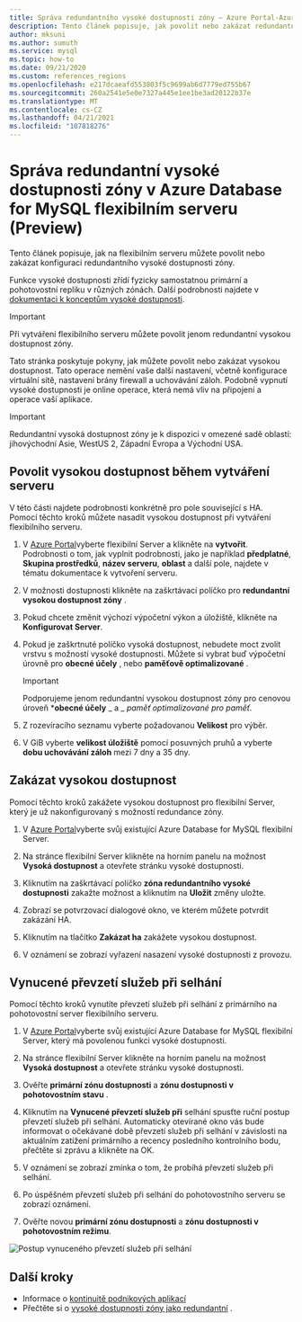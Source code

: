 ```yaml
---
title: Správa redundantního vysoké dostupnosti zóny – Azure Portal-Azure Database for MySQL flexibilní Server
description: Tento článek popisuje, jak povolit nebo zakázat redundantní vysokou dostupnost zóny v Azure Database for MySQL flexibilním serveru prostřednictvím Azure Portal.
author: mksuni
ms.author: sumuth
ms.service: mysql
ms.topic: how-to
ms.date: 09/21/2020
ms.custom: references_regions
ms.openlocfilehash: e217dcaeafd553803f5c9699ab6d7779ed755b67
ms.sourcegitcommit: 260a2541e5e0e7327a445e1ee1be3ad20122b37e
ms.translationtype: MT
ms.contentlocale: cs-CZ
ms.lasthandoff: 04/21/2021
ms.locfileid: "107818276"
---
```

# <a name="manage-zone-redundant-high-availability-in-azure-database-for-mysql-flexible-server-preview"></a>Správa redundantní vysoké dostupnosti zóny v Azure Database for MySQL flexibilním serveru (Preview)

Tento článek popisuje, jak na flexibilním serveru můžete povolit nebo zakázat konfiguraci redundantního vysoké dostupnosti zóny.

Funkce vysoké dostupnosti zřídí fyzicky samostatnou primární a pohotovostní repliku v různých zónách. Další podrobnosti najdete v [dokumentaci k konceptům vysoké dostupnosti](./concepts/../concepts-high-availability.md). 

> [!IMPORTANT]
> Při vytváření flexibilního serveru můžete povolit jenom redundantní vysokou dostupnost zóny.

Tato stránka poskytuje pokyny, jak můžete povolit nebo zakázat vysokou dostupnost. Tato operace nemění vaše další nastavení, včetně konfigurace virtuální sítě, nastavení brány firewall a uchovávání záloh. Podobně vypnutí vysoké dostupnosti je online operace, která nemá vliv na připojení a operace vaší aplikace.

> [!IMPORTANT]
> Redundantní vysoká dostupnost zóny je k dispozici v omezené sadě oblastí: jihovýchodní Asie, WestUS 2, Západní Evropa a Východní USA.  

## <a name="enable-high-availability-during-server-creation"></a>Povolit vysokou dostupnost během vytváření serveru

V této části najdete podrobnosti konkrétně pro pole související s HA. Pomocí těchto kroků můžete nasadit vysokou dostupnost při vytváření flexibilního serveru.

1.  V [Azure Portal](https://portal.azure.com/)vyberte flexibilní Server a klikněte na **vytvořit**.  Podrobnosti o tom, jak vyplnit podrobnosti, jako je například **předplatné**, **Skupina prostředků**, **název serveru**, **oblast** a další pole, najdete v tématu dokumentace k vytvoření serveru.

2.  V možnosti dostupnosti klikněte na zaškrtávací políčko pro **redundantní vysokou dostupnost zóny** .

3.  Pokud chcete změnit výchozí výpočetní výkon a úložiště, klikněte na  **Konfigurovat Server**.

4.  Pokud je zaškrtnuté políčko vysoká dostupnost, nebudete moct zvolit vrstvu s možností vysoké dostupnosti. Můžete si vybrat buď výpočetní úrovně pro **obecné účely** , nebo **paměťově optimalizované** .

    > [!IMPORTANT]
    > Podporujeme jenom redundantní vysokou dostupnost zóny pro cenovou úroveň ***obecné účely** _ a _ *_paměť optimalizované pro paměť_*.

5.  Z rozevíracího seznamu vyberte požadovanou **Velikost** pro výběr.

6.  V GiB vyberte **velikost úložiště** pomocí posuvných pruhů a vyberte **dobu uchovávání záloh** mezi 7 dny a 35 dny.   

## <a name="disable-high-availability"></a>Zakázat vysokou dostupnost

Pomocí těchto kroků zakážete vysokou dostupnost pro flexibilní Server, který je už nakonfigurovaný s možností redundance zóny.

1.  V [Azure Portal](https://portal.azure.com/)vyberte svůj existující Azure Database for MySQL flexibilní Server.

2.  Na stránce flexibilní Server klikněte na horním panelu na možnost **Vysoká dostupnost** a otevřete stránku vysoké dostupnosti.

3.  Kliknutím na zaškrtávací políčko **zóna redundantního vysoké dostupnosti** zakažte možnost a kliknutím na **Uložit** změny uložte.

4.  Zobrazí se potvrzovací dialogové okno, ve kterém můžete potvrdit zakázání HA.

5.  Kliknutím na tlačítko **Zakázat ha** zakážete vysokou dostupnost.

6.  V oznámení se zobrazí vyřazení nasazení vysoké dostupnosti z provozu.


## <a name="forced-failover"></a>Vynucené převzetí služeb při selhání

Pomocí těchto kroků vynutíte převzetí služeb při selhání z primárního na pohotovostní server flexibilního serveru.

1.  V [Azure Portal](https://portal.azure.com/)vyberte svůj existující Azure Database for MySQL flexibilní Server, který má povolenou funkci vysoké dostupnosti.

2.  Na stránce flexibilní Server klikněte na horním panelu na možnost **Vysoká dostupnost** a otevřete stránku vysoké dostupnosti.

3.  Ověřte **primární zónu dostupnosti** a **zónu dostupnosti v pohotovostním stavu** .

4.  Kliknutím na **Vynucené převzetí služeb při** selhání spusťte ruční postup převzetí služeb při selhání. Automaticky otevírané okno vás bude informovat o očekávané době převzetí služeb při selhání v závislosti na aktuálním zatížení primárního a recency posledního kontrolního bodu, přečtěte si zprávu a klikněte na OK.
 
5. V oznámení se zobrazí zmínka o tom, že probíhá převzetí služeb při selhání.

6. Po úspěšném převzetí služeb při selhání do pohotovostního serveru se zobrazí oznámení.

7. Ověřte novou **primární zónu dostupnosti** a **zónu dostupnosti v pohotovostním režimu**.

![Postup vynuceného převzetí služeb při selhání](media/how-to-configure-high-availability/how-to-forced-failover.png) 

## <a name="next-steps"></a>Další kroky

-   Informace o [kontinuitě podnikových aplikací](./concepts-business-continuity.md)
-   Přečtěte si o [vysoké dostupnosti zóny jako redundantní](./concepts-high-availability.md) .
